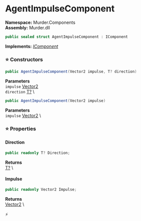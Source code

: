# AgentImpulseComponent

**Namespace:** Murder.Components \
**Assembly:** Murder.dll

```csharp
public sealed struct AgentImpulseComponent : IComponent
```

**Implements:** _[IComponent](../../Bang/Components/IComponent.html)_

### ⭐ Constructors
```csharp
public AgentImpulseComponent(Vector2 impulse, T? direction)
```

**Parameters** \
`impulse` [Vector2](https://learn.microsoft.com/en-us/dotnet/api/System.Numerics.Vector2?view=net-7.0) \
`direction` [T?](https://learn.microsoft.com/en-us/dotnet/api/System.Nullable-1?view=net-7.0) \

```csharp
public AgentImpulseComponent(Vector2 impulse)
```

**Parameters** \
`impulse` [Vector2](https://learn.microsoft.com/en-us/dotnet/api/System.Numerics.Vector2?view=net-7.0) \

### ⭐ Properties
#### Direction
```csharp
public readonly T? Direction;
```

**Returns** \
[T?](https://learn.microsoft.com/en-us/dotnet/api/System.Nullable-1?view=net-7.0) \
#### Impulse
```csharp
public readonly Vector2 Impulse;
```

**Returns** \
[Vector2](https://learn.microsoft.com/en-us/dotnet/api/System.Numerics.Vector2?view=net-7.0) \


⚡